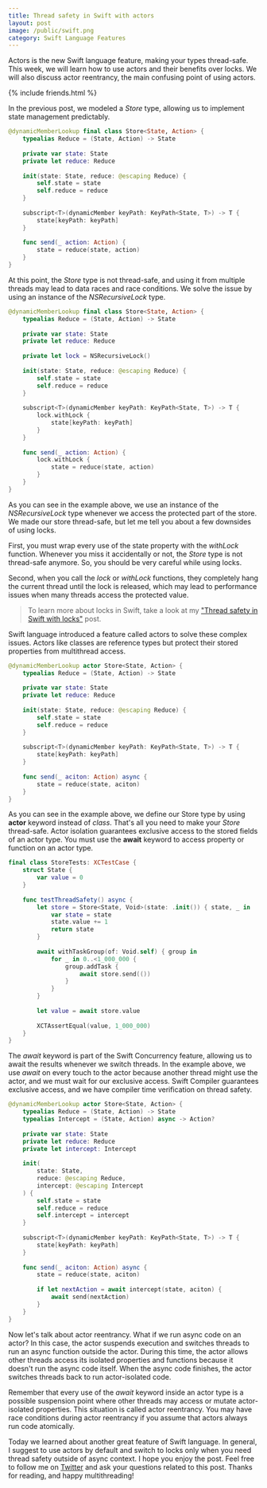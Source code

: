```yaml
---
title: Thread safety in Swift with actors
layout: post
image: /public/swift.png
category: Swift Language Features
---
```


Actors is the new Swift language feature, making your types thread-safe. This week, we will learn how to use actors and their benefits over locks. We will also discuss actor reentrancy, the main confusing point of using actors.

{% include friends.html %}

In the previous post, we modeled a *Store* type, allowing us to implement state management predictably.

```swift
@dynamicMemberLookup final class Store<State, Action> {
    typealias Reduce = (State, Action) -> State
    
    private var state: State
    private let reduce: Reduce
    
    init(state: State, reduce: @escaping Reduce) {
        self.state = state
        self.reduce = reduce
    }
    
    subscript<T>(dynamicMember keyPath: KeyPath<State, T>) -> T {
        state[keyPath: keyPath]
    }
    
    func send(_ action: Action) {
        state = reduce(state, action)
    }
}
```

At this point, the *Store* type is not thread-safe, and using it from multiple threads may lead to data races and race conditions. We solve the issue by using an instance of the *NSRecursiveLock* type.

```swift
@dynamicMemberLookup final class Store<State, Action> {
    typealias Reduce = (State, Action) -> State
    
    private var state: State
    private let reduce: Reduce
    
    private let lock = NSRecursiveLock()
    
    init(state: State, reduce: @escaping Reduce) {
        self.state = state
        self.reduce = reduce
    }
    
    subscript<T>(dynamicMember keyPath: KeyPath<State, T>) -> T {
        lock.withLock {
            state[keyPath: keyPath]
        }
    }
    
    func send(_ action: Action) {
        lock.withLock {
            state = reduce(state, action)
        }
    }
}
```

As you can see in the example above, we use an instance of the *NSRecursiveLock* type whenever we access the protected part of the store. We made our store thread-safe, but let me tell you about a few downsides of using locks.

First, you must wrap every use of the state property with the *withLock* function. Whenever you miss it accidentally or not, the *Store* type is not thread-safe anymore. So, you should be very careful while using locks.

Second, when you call the *lock* or *withLock* functions, they completely hang the current thread until the lock is released, which may lead to performance issues when many threads access the protected value.

> To learn more about locks in Swift, take a look at my ["Thread safety in Swift with locks"](/2023/09/05/thread-safety-in-swift-with-locks/) post.

Swift language introduced a feature called actors to solve these complex issues. Actors like classes are reference types but protect their stored properties from multithread access.

```swift
@dynamicMemberLookup actor Store<State, Action> {
    typealias Reduce = (State, Action) -> State
    
    private var state: State
    private let reduce: Reduce
    
    init(state: State, reduce: @escaping Reduce) {
        self.state = state
        self.reduce = reduce
    }
    
    subscript<T>(dynamicMember keyPath: KeyPath<State, T>) -> T {
        state[keyPath: keyPath]
    }
    
    func send(_ aciton: Action) async {
        state = reduce(state, aciton)
    }
}
```

As you can see in the example above, we define our Store type by using **actor** keyword instead of *class*. That's all you need to make your *Store* thread-safe. Actor isolation guarantees exclusive access to the stored fields of an actor type. You must use the **await** keyword to access property or function on an actor type.

```swift
final class StoreTests: XCTestCase {
    struct State {
        var value = 0
    }
    
    func testThreadSafety() async {
        let store = Store<State, Void>(state: .init()) { state, _ in
            var state = state
            state.value += 1
            return state
        }
        
        await withTaskGroup(of: Void.self) { group in
            for _ in 0..<1_000_000 {
                group.addTask {
                    await store.send(())
                }
            }
        }
        
        let value = await store.value
        
        XCTAssertEqual(value, 1_000_000)
    }
}
```

The *await* keyword is part of the Swift Concurrency feature, allowing us to await the results whenever we switch threads. In the example above, we use *await* on every touch to the actor because another thread might use the actor, and we must wait for our exclusive access. Swift Compiler guarantees exclusive access, and we have compiler time verification on thread safety.

```swift
@dynamicMemberLookup actor Store<State, Action> {
    typealias Reduce = (State, Action) -> State
    typealias Intercept = (State, Action) async -> Action?
    
    private var state: State
    private let reduce: Reduce
    private let intercept: Intercept
    
    init(
        state: State,
        reduce: @escaping Reduce,
        intercept: @escaping Intercept
    ) {
        self.state = state
        self.reduce = reduce
        self.intercept = intercept
    }
    
    subscript<T>(dynamicMember keyPath: KeyPath<State, T>) -> T {
        state[keyPath: keyPath]
    }
    
    func send(_ aciton: Action) async {
        state = reduce(state, aciton)
        
        if let nextAction = await intercept(state, aciton) {
            await send(nextAction)
        }
    }
}
```

Now let's talk about actor reentrancy. What if we run async code on an actor? In this case, the actor suspends execution and switches threads to run an async function outside the actor. During this time, the actor allows other threads access its isolated properties and functions because it doesn't run the async code itself. When the async code finishes, the actor switches threads back to run actor-isolated code.

Remember that every use of the *await* keyword inside an actor type is a possible suspension point where other threads may access or mutate actor-isolated properties. This situation is called actor reentrancy. You may have race conditions during actor reentrancy if you assume that actors always run code atomically.

Today we learned about another great feature of Swift language. In general, I suggest to use actors by default and switch to locks only when you need thread safety outside of async context. I hope you enjoy the post. Feel free to follow me on [Twitter](https://twitter.com/mecid) and ask your questions related to this post. Thanks for reading, and happy multithreading!
